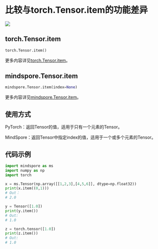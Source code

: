 # 比较与torch.Tensor.item的功能差异

<a href="https://gitee.com/mindspore/docs/blob/master/docs/mindspore/source_zh_cn/note/api_mapping/pytorch_diff/item.md" target="_blank"><img src="https://mindspore-website.obs.cn-north-4.myhuaweicloud.com/website-images/master/resource/_static/logo_source.png"></a>

## torch.Tensor.item

```python
torch.Tensor.item()
```

更多内容详见[torch.Tensor.item](https://pytorch.org/docs/1.5.0/tensors.html#torch.Tensor.item)。

## mindspore.Tensor.item

```python
mindspore.Tensor.item(index=None)
```

更多内容详见[mindspore.Tensor.item](https://www.mindspore.cn/docs/zh-CN/master/api_python/mindspore/Tensor/mindspore.Tensor.item.html#mindspore.Tensor.item)。

## 使用方式

PyTorch：返回Tensor的值，适用于只有一个元素的Tensor。

MindSpore：返回Tensor中指定index的值，适用于一个或多个元素的Tensor。

## 代码示例

```python
import mindspore as ms
import numpy as np
import torch

x = ms.Tensor(np.array([[1,2,3],[4,5,6]], dtype=np.float32))
print(x.item((0,1)))
# Out：
# 2.0

y = Tensor([1.0])
print(y.item())
# Out:
# 1.0

z = torch.tensor([1.0])
print(z.item())
# Out:
# 1.0
```
